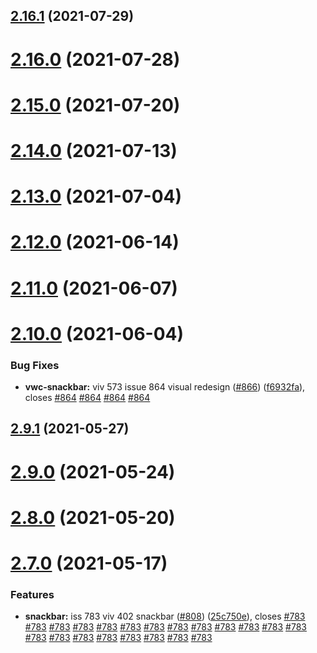 ## [2.16.1](https://github.com/vonage/vivid/compare/v2.16.0...v2.16.1) (2021-07-29)



# [2.16.0](https://github.com/vonage/vivid/compare/v2.15.0...v2.16.0) (2021-07-28)



# [2.15.0](https://github.com/vonage/vivid/compare/v2.14.0...v2.15.0) (2021-07-20)



# [2.14.0](https://github.com/vonage/vivid/compare/v2.13.0...v2.14.0) (2021-07-13)



# [2.13.0](https://github.com/vonage/vivid/compare/v2.12.0...v2.13.0) (2021-07-04)



# [2.12.0](https://github.com/vonage/vivid/compare/v2.11.0...v2.12.0) (2021-06-14)



# [2.11.0](https://github.com/vonage/vivid/compare/v2.10.0...v2.11.0) (2021-06-07)



# [2.10.0](https://github.com/vonage/vivid/compare/v2.9.1...v2.10.0) (2021-06-04)


### Bug Fixes

* **vwc-snackbar:** viv 573 issue 864 visual redesign ([#866](https://github.com/vonage/vivid/issues/866)) ([f6932fa](https://github.com/vonage/vivid/commit/f6932fad7386087292a25435c4d0580ad2d3c3f7)), closes [#864](https://github.com/vonage/vivid/issues/864) [#864](https://github.com/vonage/vivid/issues/864) [#864](https://github.com/vonage/vivid/issues/864) [#864](https://github.com/vonage/vivid/issues/864)



## [2.9.1](https://github.com/vonage/vivid/compare/v2.9.0...v2.9.1) (2021-05-27)



# [2.9.0](https://github.com/vonage/vivid/compare/v2.8.0...v2.9.0) (2021-05-24)



# [2.8.0](https://github.com/vonage/vivid/compare/v2.7.0...v2.8.0) (2021-05-20)



# [2.7.0](https://github.com/vonage/vivid/compare/v2.6.2...v2.7.0) (2021-05-17)


### Features

* **snackbar:** iss 783 viv 402 snackbar ([#808](https://github.com/vonage/vivid/issues/808)) ([25c750e](https://github.com/vonage/vivid/commit/25c750e99253a4f00e9765b30a288c65978a9b68)), closes [#783](https://github.com/vonage/vivid/issues/783) [#783](https://github.com/vonage/vivid/issues/783) [#783](https://github.com/vonage/vivid/issues/783) [#783](https://github.com/vonage/vivid/issues/783) [#783](https://github.com/vonage/vivid/issues/783) [#783](https://github.com/vonage/vivid/issues/783) [#783](https://github.com/vonage/vivid/issues/783) [#783](https://github.com/vonage/vivid/issues/783) [#783](https://github.com/vonage/vivid/issues/783) [#783](https://github.com/vonage/vivid/issues/783) [#783](https://github.com/vonage/vivid/issues/783) [#783](https://github.com/vonage/vivid/issues/783) [#783](https://github.com/vonage/vivid/issues/783) [#783](https://github.com/vonage/vivid/issues/783) [#783](https://github.com/vonage/vivid/issues/783) [#783](https://github.com/vonage/vivid/issues/783) [#783](https://github.com/vonage/vivid/issues/783) [#783](https://github.com/vonage/vivid/issues/783) [#783](https://github.com/vonage/vivid/issues/783) [#783](https://github.com/vonage/vivid/issues/783) [#783](https://github.com/vonage/vivid/issues/783)



